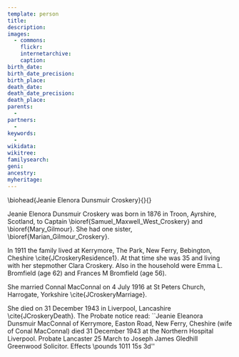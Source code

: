 ```yaml
---
template: person
title:
description:
images:
  - commons: 
    flickr: 
    internetarchive: 
    caption: 
birth_date: 
birth_date_precision: 
birth_place: 
death_date: 
death_date_precision: 
death_place: 
parents:
  - 
partners:
  - 
keywords:
  - 
wikidata: 
wikitree: 
familysearch: 
geni: 
ancestry: 
myheritage: 
---
```

\biohead{Jeanie Elenora Dunsmuir Croskery}{}{}

Jeanie Elenora Dunsmuir Croskery was born in 1876 in Troon, Ayrshire, Scotland, to Captain \bioref{Samuel_Maxwell_West_Croskery} and \bioref{Mary_Gilmour}.
She had one sister, \bioref{Marian_Gilmour_Croskery}.

In 1911 the family lived at Kerrymore, The Park, New Ferry, Bebington, Cheshire \cite{JCroskeryResidence1}. At that time she was 35 and living with her stepmother Clara Croskery.  Also in the household were Emma L. Bromfield (age 62) and Frances M Bromfield (age 56). 

She married Connal MacConnal on 4 July 1916 at St Peters Church, Harrogate, Yorkshire \cite{JCroskeryMarriage}.

She died on 31 December 1943 in	Liverpool, Lancashire \cite{JCroskeryDeath}.  The Probate notice read:
``Jeanie Eleanora Dunsmuir MacConnal of Kerrymore, Easton Road, New Ferry, Cheshire (wife of Conal MacConnal) died 31 December 1943 at the Northern Hospital Liverpool.
Probate Lancaster 25 March to Joseph James Gledhill Greenwood Solicitor. Effects \pounds 1011 15s 3d''

